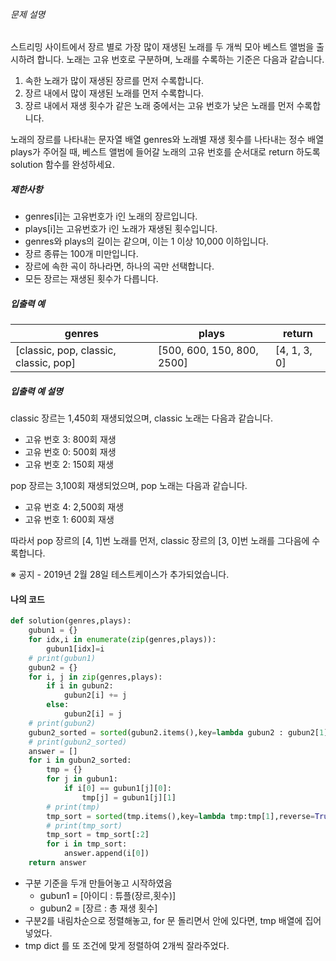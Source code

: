 ###### 문제 설명

스트리밍 사이트에서 장르 별로 가장 많이 재생된 노래를 두 개씩 모아 베스트 앨범을 출시하려 합니다. 노래는 고유 번호로 구분하며, 노래를 수록하는 기준은 다음과 같습니다.

1. 속한 노래가 많이 재생된 장르를 먼저 수록합니다.
2. 장르 내에서 많이 재생된 노래를 먼저 수록합니다.
3. 장르 내에서 재생 횟수가 같은 노래 중에서는 고유 번호가 낮은 노래를 먼저 수록합니다.

노래의 장르를 나타내는 문자열 배열 genres와 노래별 재생 횟수를 나타내는 정수 배열 plays가 주어질 때, 베스트 앨범에 들어갈 노래의 고유 번호를 순서대로 return 하도록 solution 함수를 완성하세요.

##### 제한사항

- genres[i]는 고유번호가 i인 노래의 장르입니다.
- plays[i]는 고유번호가 i인 노래가 재생된 횟수입니다.
- genres와 plays의 길이는 같으며, 이는 1 이상 10,000 이하입니다.
- 장르 종류는 100개 미만입니다.
- 장르에 속한 곡이 하나라면, 하나의 곡만 선택합니다.
- 모든 장르는 재생된 횟수가 다릅니다.

##### 입출력 예

| genres                                | plays                      | return       |
| ------------------------------------- | -------------------------- | ------------ |
| [classic, pop, classic, classic, pop] | [500, 600, 150, 800, 2500] | [4, 1, 3, 0] |

##### 입출력 예 설명

classic 장르는 1,450회 재생되었으며, classic 노래는 다음과 같습니다.

- 고유 번호 3: 800회 재생
- 고유 번호 0: 500회 재생
- 고유 번호 2: 150회 재생

pop 장르는 3,100회 재생되었으며, pop 노래는 다음과 같습니다.

- 고유 번호 4: 2,500회 재생
- 고유 번호 1: 600회 재생

따라서 pop 장르의 [4, 1]번 노래를 먼저, classic 장르의 [3, 0]번 노래를 그다음에 수록합니다.

※ 공지 - 2019년 2월 28일 테스트케이스가 추가되었습니다.



#### 나의 코드

```python
def solution(genres,plays):
    gubun1 = {}
    for idx,i in enumerate(zip(genres,plays)):
        gubun1[idx]=i
    # print(gubun1)
    gubun2 = {}
    for i, j in zip(genres,plays):
        if i in gubun2:
            gubun2[i] += j
        else:
            gubun2[i] = j
    # print(gubun2)
    gubun2_sorted = sorted(gubun2.items(),key=lambda gubun2 : gubun2[1],reverse=True)
    # print(gubun2_sorted)
    answer = []
    for i in gubun2_sorted:
        tmp = {}
        for j in gubun1:
            if i[0] == gubun1[j][0]:
                tmp[j] = gubun1[j][1]
        # print(tmp)
        tmp_sort = sorted(tmp.items(),key=lambda tmp:tmp[1],reverse=True)
        # print(tmp_sort)
        tmp_sort = tmp_sort[:2]
        for i in tmp_sort:
            answer.append(i[0])
    return answer
```

- 구분 기준을 두개 만들어놓고 시작하였음
  - gubun1 = [아이디 : 튜플(장르,횟수)]
  - gubun2 = [장르 : 총 재생 횟수]
- 구분2를 내림차순으로 정렬해놓고, for 문 돌리면서 안에 있다면, tmp 배열에 집어 넣었다.
- tmp dict 를 또 조건에 맞게 정렬하여 2개씩 잘라주었다.